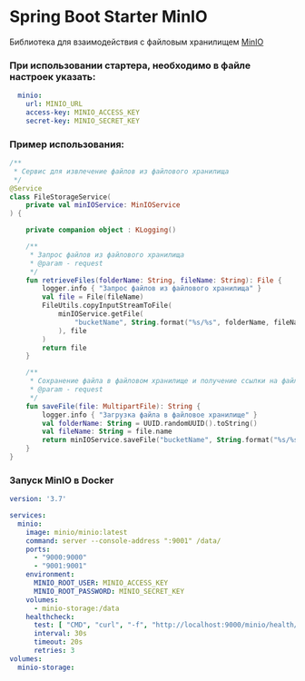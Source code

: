 # Spring Boot Starter MinIO

Библиотека для взаимодействия с файловым хранилищем [MinIO](https://docs.min.io/docs/minio-quickstart-guide.html)

### При использовании стартера, необходимо в файле настроек указать:

```yaml
  minio:
    url: MINIO_URL
    access-key: MINIO_ACCESS_KEY
    secret-key: MINIO_SECRET_KEY
```

### Пример использования:

```kotlin
/**
 * Сервис для извлечение файлов из файлового хранилища
 */
@Service
class FileStorageService(
    private val minIOService: MinIOService
) {

    private companion object : KLogging()

    /**
     * Запрос файлов из файлового хранилища
     * @param - request
     */
    fun retrieveFiles(folderName: String, fileName: String): File {
        logger.info { "Запрос файлов из файлового хранилища" }
        val file = File(fileName)
        FileUtils.copyInputStreamToFile(
            minIOService.getFile(
                "bucketName", String.format("%s/%s", folderName, fileName)
            ), file
        )
        return file
    }

    /**
     * Сохранение файла в файловом хранилище и получение ссылки на файл
     * @param - request
     */
    fun saveFile(file: MultipartFile): String {
        logger.info { "Загрузка файла в файловое хранилище" }
        val folderName: String = UUID.randomUUID().toString()
        val fileName: String = file.name
        return minIOService.saveFile("bucketName", String.format("%s/%s", folderName, fileName), file)
    }
}
```

### Запуск MinIO в Docker

```yaml
version: '3.7'

services:
  minio:
    image: minio/minio:latest
    command: server --console-address ":9001" /data/
    ports:
      - "9000:9000"
      - "9001:9001"
    environment:
      MINIO_ROOT_USER: MINIO_ACCESS_KEY
      MINIO_ROOT_PASSWORD: MINIO_SECRET_KEY
    volumes:
      - minio-storage:/data
    healthcheck:
      test: [ "CMD", "curl", "-f", "http://localhost:9000/minio/health/live" ]
      interval: 30s
      timeout: 20s
      retries: 3
volumes:
  minio-storage:
```
